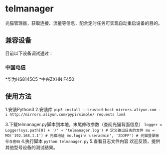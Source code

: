 # telmanager
光猫管理器，获取连接、流量等信息，配合定时任务可实现自动重启设备的目的。
## 兼容设备
目前以下设备调试通过：
### 中国电信
*华为HS8145C5
*中兴ZXHN F450
## 使用方法 
1.安装Python3
2.安装库
`
pip3 install --trusted-host mirrors.aliyun.com -i http://mirrors.aliyun.com/pypi/simple/ requests lxml
`

3.下载telmanager.py脚本到本地，末尾修改参数（查阅光猫背面信息）
`
logger = Logger(sys.path[0] + '/' + 'telmanager.log') # 定义输出日志的文件
mo = MO('192.168.1.1') # 光猫地址
mo.login('useradmin', '2DJFP') # 光猫登录帐号与密码
`
4.执行脚本
`
python telmanager.py
`
5.查看日志文件内容
欢迎反馈，提供其他型号设备的测试结果。
